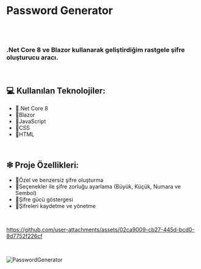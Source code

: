<h1>Password Generator</h1>
<br>
<br>

<h3>.Net Core 8 ve Blazor kullanarak geliştirdiğim rastgele şifre oluşturucu aracı.</h3>
<br>
<h2>💻 Kullanılan Teknolojiler:</h2>
<ul>
  <li>🔘.Net Core 8</li>
  <li>🔘Blazor</li>
  <li>🔘JavaScript</li>
  <li>🔘CSS</li>
  <li>🔘HTML</li>
</ul>
<br>
<h2>❇ Proje Özellikleri:</h2>
<ul>
  <li>🔘Özel ve benzersiz şifre oluşturma</li>
  <li>🔘Seçenekler ile şifre zorluğu ayarlama (Büyük, Küçük, Numara ve Sembol)</li>
  <li>🔘Şifre gücü göstergesi</li>
  <li>🔘Şifreleri kaydetme ve yönetme</li>
</ul>

<br>

https://github.com/user-attachments/assets/02ca9009-cb27-445d-bcd0-8d7752f226cf

<br>

![PasswordGenerator](https://github.com/user-attachments/assets/6bbe17bf-548c-4d7d-8f19-bf84f52a5cd0)
